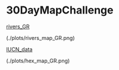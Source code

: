 # 30DayMapChallenge


[rivers_GR](https://github.com/loukesio/30DayMapChallenge/blob/main/code/rivers_map_GR.R)

(./plots/rivers_map_GR.png)

[IUCN_data](https://github.com/loukesio/30DayMapChallenge/blob/main/code/hex_map_GR.R)

(./plots/hex_map_GR.png)

